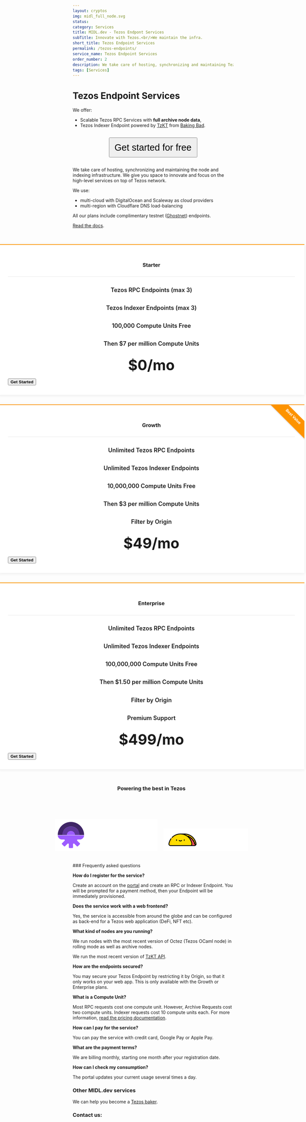 ```yaml
---
layout: cryptos
img: midl_full_node.svg
status: 
category: Services
title: MIDL.dev - Tezos Endpont Services
subTitle: Innovate with Tezos.<br/>We maintain the infra.
short_title: Tezos Endpoint Services
permalink: /tezos-endpoints/
service_name: Tezos Endpoint Services
order_number: 2
description: We take care of hosting, synchronizing and maintaining Tezos nodes for you.
tags: [Services]
---
```


# Tezos Endpoint Services

We offer:

* Scalable Tezos RPC Services with **full archive node data**,
* Tezos Indexer Endpoint powered by [TzKT](https://tzkt.io) from [Baking Bad](https://baking-bad.org/docs).


<p style="text-align:center;"><a href="https://apps.midl.dev/" target="_blank">
  <button class="btn btn-lg btn-elegant" style="font-size: 1.8rem; width:277px; height: 62px; margin-top:16px; margin-bottom:16px;">Get started for free</button>
</a></p>

We take care of hosting, synchronizing and maintaining the node and indexing infrastructure. We give you space to innovate and focus on the high-level services on top of Tezos network.

We use:
* multi-cloud with DigitalOcean and Scaleway as cloud providers
* multi-region with Cloudflare DNS load-balancing

All our plans include complimentary testnet ([Ghostnet](https://ghostnet.tzkt.io)) endpoints.

[Read the docs](https://docs.midl.dev/tezos-endpoints).

<style>
pricing-table{
  background-color: #eee;
  font-family: 'Montserrat', sans-serif;
}

.pricing-table .block-heading {
  padding-top: 50px;
  margin-bottom: 40px;
  text-align: center; 
}

.pricing-table .block-heading h2 {
  color: #3b99e0;
}

.pricing-table .block-heading p {
  text-align: center;
  max-width: 420px;
  margin: auto;
  opacity: 0.7; 
}

.pricing-table .heading {
  text-align: center;
  padding-bottom: 10px;
  border-bottom: 1px solid rgba(0, 0, 0, 0.1); 
}

.pricing-table .item {
  background-color: #ffffff;
  box-shadow: 0px 2px 10px rgba(0, 0, 0, 0.075);
  border-top: 2px solid #fd9300;
  padding: 30px;
  overflow: hidden;
  position: relative; 
}

.pricing-table .col-md-5:not(:last-child) .item {
  margin-bottom: 30px; 
}

.pricing-table .item button {
  font-weight: 600; 
}

.pricing-table .ribbon {
  width: 160px;
  height: 32px;
  font-size: 12px;
  text-align: center;
  color: #fff;
  font-weight: bold;
  box-shadow: 0px 2px 3px rgba(136, 136, 136, 0.25);
  background: #fd9300;
  transform: rotate(45deg);
  position: absolute;
  right: -42px;
  top: 20px;
  padding-top: 7px; 
}

.pricing-table .item p {
  text-align: center;
  margin-top: 20px;
  opacity: 0.7; 
}

.pricing-table .features .feature {
  font-weight: 600; }

.pricing-table .features h4 {
  text-align: center;
  font-size: 18px;
  padding: 5px; 
}

.pricing-table .price h4 {
  margin: 15px 0;
  font-size: 45px;
  text-align: center;
}

.pricing-table .buy-now button {
  text-align: center;
  margin: auto;
  font-weight: 600;
  padding: 9px 0; 
}
</style>

<section class="pricing-table" style="width: 100vw; position:relative; margin-top: 50px; margin-left: -50vw; left:49%; ">
	<div class="container">
		<div class="row justify-content-md-center">
			<div class="col-md-5 col-lg-4">
				<div class="item">
					<div class="heading">
						<h3>Starter</h3>
					</div>
					<div class="features">
						<h4><span class="feature">Tezos RPC Endpoints (max 3)</span></h4>
						<h4><span class="feature">Tezos Indexer Endpoints (max 3)</span></h4>
						<h4><span class="feature">100,000 Compute Units Free</span></h4>
						<h4><span class="feature">Then $7 per million Compute Units</span></h4>
					</div>
					<div class="price">
						<h4>$0/mo</h4>
					</div>
          <a href="https://apps.midl.dev/" target="_blank">
					  <button class="btn btn-lg btn-elegant btn-block" type="submit">Get Started</button>
          </a>
				</div>
			</div>
			<div class="col-md-5 col-lg-4">
				<div class="item">
					<div class="ribbon">Best Value</div>
					<div class="heading">
						<h3>Growth</h3>
					</div>
					<div class="features">
						<h4><span class="feature">Unlimited Tezos RPC Endpoints</span></h4>
						<h4><span class="feature">Unlimited Tezos Indexer Endpoints</span></h4>
						<h4><span class="feature">10,000,000 Compute Units Free</span></h4>
						<h4><span class="feature">Then $3 per million Compute Units</span></h4>
						<h4><span class="feature">Filter by Origin</span></h4>
					</div>
					<div class="price">
						<h4>$49/mo</h4>
					</div>
          <a href="https://apps.midl.dev/" target="_blank">
					  <button class="btn btn-lg btn-elegant btn-block" type="submit">Get Started</button>
          </a>
				</div>
			</div>
			<div class="col-md-5 col-lg-4">
				<div class="item">
					<div class="heading">
						<h3>Enterprise</h3>
					</div>
					<div class="features">
						<h4><span class="feature">Unlimited Tezos RPC Endpoints</span></h4>
						<h4><span class="feature">Unlimited Tezos Indexer Endpoints</span></h4>
						<h4><span class="feature">100,000,000 Compute Units Free</span></h4>
						<h4><span class="feature">Then $1.50 per million Compute Units</span></h4>
						<h4><span class="feature">Filter by Origin</span></h4>
						<h4><span class="feature">Premium Support</span></h4>
					</div>
					<div class="price">
						<h4>$499/mo</h4>
					</div>
          <a href="https://apps.midl.dev/" target="_blank">
					  <button class="btn btn-lg btn-elegant btn-block" type="submit">Get Started</button>
          </a>
				</div>
			</div>
		</div>
	</div>
</section>

<div class="banner" style="width: 100vw; position:relative; margin-top: 50px; margin-left: -50vw; left:49%; ">
<p><h3 style="text-align:center;">Powering the best in Tezos</h3><br/>
<h3 style="text-align:center;"><img src='/img/plenty.svg' style="margin-top:30px;margin-right:15px;"/>
<img src='/img/crunchy.png' style="height: 70px; margin-top:30px;"/></h3>
</p>
</div>

<br>
### Frequently asked questions

**How do I register for the service?**

Create an account on the [portal](https://apps.midl.dev) and create an RPC or Indexer Endpoint. You will be prompted for a payment method, then your Endpoint will be immediately provisioned.

**Does the service work with a web frontend?**

Yes, the service is accessible from around the globe and can be configured as back-end for a Tezos web application (DeFi, NFT etc).

**What kind of nodes are you running?**

We run nodes with the most recent version of Octez (Tezos OCaml node) in rolling mode as well as archive nodes.

We run the most recent version of [TzKT API](https://api.tzkt.io/).

**How are the endpoints secured?**

You may secure your Tezos Endpoint by restricting it by Origin, so that it only works on your web app. This is only available with the Growth or Enterprise plans.

**What is a Compute Unit?**

Most RPC requests cost one compute unit. However, Archive Requests cost two compute units. Indexer requests cost 10 compute units each. For more information, [read the pricing documentation](https://docs.midl.dev/tezos-endpoints-pricing).

**How can I pay for the service?**

You can pay the service with credit card, Google Pay or Apple Pay.

**What are the payment terms?**

We are billing monthly, starting one month after your registration date.

**How can I check my consumption?**

The portal updates your current usage several times a day.

### Other MIDL.dev services

We can help you become a [Tezos baker](/tezos).

<h3 class="href-orange-bg">Contact us: <a class="grey-link" href="mailto:{{site.email}}"><i class="fa fa-envelope-o"></i></a></h3>
